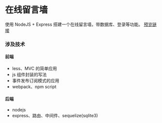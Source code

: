 # 在线留言墙
使用 NodeJS + Express 搭建一个在线留言墙，带数据库、登录等功能。
[预览链接](http://note.xumanxi.site/)

### 涉及技术
  
#### 前端
 - less、MVC 的简单应用
 - js 组件封装的写法
 - 事件发布订阅模式的应用
 - webpack、npm script
   
#### 后端 
 - nodejs
 - express、路由、中间件、sequelize(sqlite3)
